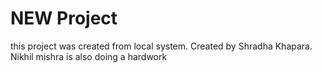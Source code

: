 # NEW Project

this project was created from local system.
Created by Shradha Khapara.
Nikhil mishra is  also doing a hardwork

